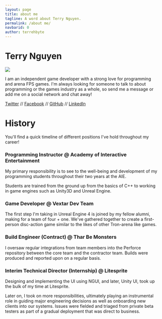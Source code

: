 ```yaml
---
layout: page
title: about me
tagline: A word about Terry Nguyen.
permalink: /about me/
navbarid: 0
author: terrehbyte
---
```


# Terry Nguyen

<img src="{{ site.baseurl }}/images/terry_c.png" style="max-width:20em">

I am an independent game developer with a strong love for programming and arena
FPS games. I'm always looking for someone to talk to about programming or the
games industry as a whole, so send me a message or add me on a social network
and chat away!

[Twitter][Twitter] // [Facebook][Facebook] // [GitHub][GitHub] // [LinkedIn][LinkedIn]

[Twitter]:http://twitter.com/terrehbyte  
[Facebook]:https://www.facebook.com/terreh  
[GitHub]:https://github.com/terrehbyte  
[LinkedIn]:http://www.linkedin.com/in/terrehbyte  

# History

You'll find a quick timeline of different positions I've hold throughout my
career!

### Programming Instructor @ Academy of Interactive Entertainment

My primary responsibility is to see to the well-being and development of my
programming students throughout their two years at the AIE.

Students are trained from the ground up from the basics of C++ to working in
game engines such as Unity3D and Unreal Engine.

### Game Developer @ Vextar Dev Team

The first step I'm taking in Unreal Engine 4 is joined by my fellow alumni,
making for a team of four + one. We've gathered together to create a
first-person disc-action game similar to the likes of other Tron-arena like games.

### Build Engineer (Contract) @ Thar Be Monsters

I oversaw regular integrations from team members into the Perforce repository
between the core team and the contractor team. Builds were produced and reported
upon on a regular basis.

### Interim Technical Director (Internship) @ Litesprite

Designing and implementing the UI using NGUI, and later, Unity UI, took up
the bulk of my time at Litesprite.

Later on, I took on more responsibilities, ultimately playing an instrumental
role in guiding major engineering decisions as well as onboarding new
clients into our systems. Issues were fielded and triaged from private beta
testers as part of a gradual deployment that was direct to business.